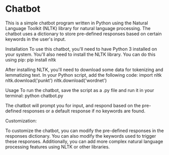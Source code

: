 # Chatbot
This is a simple chatbot program written in Python using the Natural Language Toolkit (NLTK) library for natural language processing. The chatbot uses a dictionary to store pre-defined responses based on certain keywords in the user's input.

Installation
To use this chatbot, you'll need to have Python 3 installed on your system. You'll also need to install the NLTK library. 
You can do this using pip: pip install nltk

After installing NLTK, you'll need to download some data for tokenizing and lemmatizing text. 
In your Python script, add the following code: 
import nltk
nltk.download('punkt')
nltk.download('wordnet')

Usage
To run the chatbot, save the script as a .py file and run it in your terminal:
python chatbot.py

The chatbot will prompt you for input, and respond based on the pre-defined responses or a default response if no keywords are found.

Customization:

To customize the chatbot, you can modify the pre-defined responses in the responses dictionary. You can also modify the keywords used to trigger these responses. Additionally, you can add more complex natural language processing features using NLTK or other libraries.
